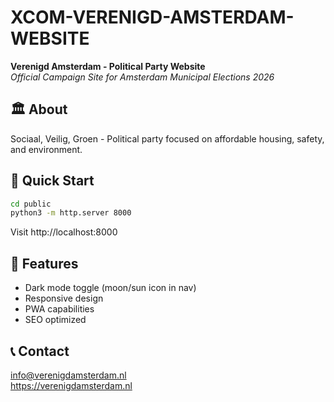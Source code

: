 # XCOM-VERENIGD-AMSTERDAM-WEBSITE

**Verenigd Amsterdam - Political Party Website**  
*Official Campaign Site for Amsterdam Municipal Elections 2026*

## 🏛️ About
Sociaal, Veilig, Groen - Political party focused on affordable housing, safety, and environment.

## 🚀 Quick Start
```bash
cd public
python3 -m http.server 8000
```

Visit http://localhost:8000

## 🎨 Features
- Dark mode toggle (moon/sun icon in nav)
- Responsive design  
- PWA capabilities
- SEO optimized

## 📞 Contact
info@verenigdamsterdam.nl  
https://verenigdamsterdam.nl
